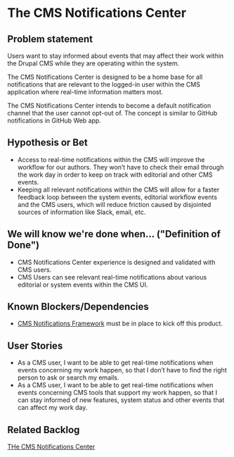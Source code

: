# The CMS Notifications Center

## Problem statement

Users want to stay informed about events that may affect their work within the Drupal CMS while they are operating within the system. 

The CMS Notifications Center is designed to be a home base for all notifications that are relevant to the logged-in user within the CMS application where real-time information matters most.

The CMS Notifications Center intends to become a default notification channel that the user cannot opt-out of. The concept is similar to GitHub notifications in GitHub Web app.

## Hypothesis or Bet

* Access to real-time notifications within the CMS will improve the workflow for our authors. They won’t have to check their email through the work day in order to keep on track with editorial and other CMS events.
* Keeping all relevant notifications within the CMS will allow for a faster feedback loop between the system events, editorial workflow events and the CMS users, which will reduce friction caused by disjointed sources of information like Slack, email, etc.

## We will know we're done when... ("Definition of Done")

* CMS Notifications Center experience is designed and validated with CMS users.
* CMS Users can see relevant real-time notifications about various editorial or system events within the CMS UI.

## Known Blockers/Dependencies

* [CMS Notifications Framework](./cms-notification-framework) must be in place to kick off this product.

## User Stories

* As a CMS user, I want to be able to get real-time notifications when events concerning my work happen, so that I don’t have to find the right person to ask or search my emails.
* As a CMS user, I want to be able to get real-time notifications when events concerning CMS tools that support my work happen, so that I can stay informed of new features, system status and other events that can affect my work day.

## Related Backlog

[THe CMS Notifications Center](https://github.com/department-of-veterans-affairs/va.gov-cms/issues/2171)
